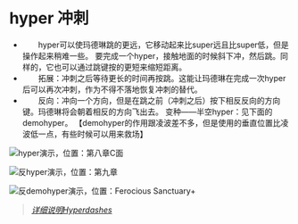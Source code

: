 # hyper 冲刺
- &emsp;&emsp;hyper可以使玛德琳跳的更远，它移动起来比super远且比super低，但是操作起来稍难一些。
要完成一个hyper，接触地面的时候斜下冲，然后跳。同样的，它也可以通过跳键按的更短来缩短距离。
- &emsp;&emsp;拓展：冲刺之后等待更长的时间再按跳。这能让玛德琳在完成一次hyper后可以再次冲刺，作为不得不落地恢复冲刺的替代。
- &emsp;&emsp;反向：冲向一个方向，但是在跳之前（冲刺之后）按下相反反向的方向键。玛德琳将会朝着相反的方向飞出去。
变种——半空hyper：见下面的demohyper。
【demohyper的作用跟凌波差不多，但是使用的垂直位置比凌波低一点，有些时候可以用来救场】 

![hyper演示，位置：第八章C面](../../../img/Techniques/hyper.jpg)

![反hyper演示，位置：第九章](../../../img/Techniques/hyper.jpg)

![反demohyper演示，位置：Ferocious Sanctuary+](../../../img/Techniques/hyper.jpg)

> [*详细说明Hyperdashes*](https://celeste.ink/wiki/Hyperdashes)
